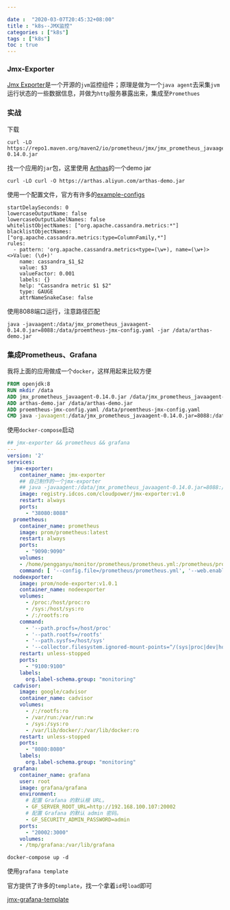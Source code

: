 ```yaml
---

date :  "2020-03-07T20:45:32+08:00" 
title : "k8s--JMX监控" 
categories : ["k8s"] 
tags : ["k8s"] 
toc : true
---
```


### Jmx-Exporter

[Jmx Exporter](https://github.com/prometheus/jmx_exporter)是一个开源的`jvm`监控组件；原理是做为一个`java agent`去采集`jvm`运行状态的一些数据信息，并做为`http`服务暴露出来，集成至`Promethues`

### 实战

下载

```
curl -LO https://repo1.maven.org/maven2/io/prometheus/jmx/jmx_prometheus_javaagent/0.14.0/jmx_prometheus_javaagent-0.14.0.jar
```

找一个应用的`jar`包，这里使用 [Arthas](https://arthas.gitee.io/)的一个demo jar

```shell
curl -LO curl -O https://arthas.aliyun.com/arthas-demo.jar
```

使用一个配置文件，官方有许多的[example-configs](https://github.com/prometheus/jmx_exporter/blob/master/example_configs/)

```shell
startDelaySeconds: 0
lowercaseOutputName: false
lowercaseOutputLabelNames: false
whitelistObjectNames: ["org.apache.cassandra.metrics:*"]
blacklistObjectNames: ["org.apache.cassandra.metrics:type=ColumnFamily,*"]
rules:
  - pattern: 'org.apache.cassandra.metrics<type=(\w+), name=(\w+)><>Value: (\d+)'
    name: cassandra_$1_$2
    value: $3
    valueFactor: 0.001
    labels: {}
    help: "Cassandra metric $1 $2"
    type: GAUGE
    attrNameSnakeCase: false
```

使用8088端口运行，注意路径匹配

```
java -javaagent:/data/jmx_prometheus_javaagent-0.14.0.jar=8088:/data/proemtheus-jmx-config.yaml -jar /data/arthas-demo.jar
```

### 集成Prometheus、Grafana

我将上面的应用做成一个`docker`，这样用起来比较方便

```dockerfile
FROM openjdk:8
RUN mkdir /data
ADD jmx_prometheus_javaagent-0.14.0.jar /data/jmx_prometheus_javaagent-0.14.0.jar
ADD arthas-demo.jar /data/arthas-demo.jar
ADD proemtheus-jmx-config.yaml /data/proemtheus-jmx-config.yaml
CMD java -javaagent:/data/jmx_prometheus_javaagent-0.14.0.jar=8088:/data/proemtheus-jmx-config.yaml -jar /data/arthas-demo.jar
```

使用`docker-compose`启动

```yaml
## jmx-exporter && prometheus && grafana
---
version: '2'
services:
  jmx-exporter:
    container_name: jmx-exporter
    ## 自己制作的一个jmx-exporter
    ## java -javaagent:/data/jmx_prometheus_javaagent-0.14.0.jar=8088:/data/proemtheus-jmx-config.yaml -jar /data/arthas-demo.jar
    image: registry.idcos.com/cloudpower/jmx-exporter:v1.0
    restart: always
    ports: 
      - "38080:8088"
  prometheus:
    container_name: prometheus
    image: prom/prometheus:latest
    restart: always
    ports:
      - "9090:9090"
    volumes:
    - /home/pengganyu/monitor/prometheus/prometheus.yml:/prometheus/prometheus.yml
    command: [ '--config.file=/prometheus/prometheus.yml', '--web.enable-lifecycle', '--web.enable-admin-api', '--storage.tsdb.retention=1y' ]
  nodeexporter:
    image: prom/node-exporter:v1.0.1
    container_name: nodeexporter
    volumes:
      - /proc:/host/proc:ro
      - /sys:/host/sys:ro
      - /:/rootfs:ro
    command:
      - '--path.procfs=/host/proc'
      - '--path.rootfs=/rootfs'
      - '--path.sysfs=/host/sys'
      - '--collector.filesystem.ignored-mount-points=^/(sys|proc|dev|host|etc)($$|/)'
    restart: unless-stopped
    ports:
      - "9100:9100"
    labels:
      org.label-schema.group: "monitoring"
  cadvisor:
    image: google/cadvisor
    container_name: cadvisor
    volumes:
      - /:/rootfs:ro
      - /var/run:/var/run:rw
      - /sys:/sys:ro
      - /var/lib/docker/:/var/lib/docker:ro
    restart: unless-stopped
    ports:
      - "8080:8080"
    labels:
      org.label-schema.group: "monitoring"
  grafana:
    container_name: grafana
    user: root
    image: grafana/grafana
    environment:
      # 配置 Grafana 的默认根 URL。
      - GF_SERVER_ROOT_URL=http://192.168.100.107:20002
      # 配置 Grafana 的默认 admin 密码。
      - GF_SECURITY_ADMIN_PASSWORD=admin
    ports:
      - "20002:3000"
    volumes:
    - /tmp/grafana:/var/lib/grafana
```

```shell
docker-compose up -d 
```

使用`grafana template`

官方提供了许多的`template`，找一个拿着`id`号`load`即可

[jmx-grafana-template](https://grafana.com/grafana/dashboards?direction=desc&orderBy=downloads&search=jmx&dataSource=prometheus)

